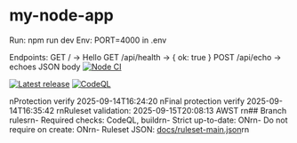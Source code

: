 # my-node-app

Run: npm run dev
Env: PORT=4000 in .env

Endpoints:
GET / -> Hello
GET /api/health -> { ok: true }
POST /api/echo -> echoes JSON body
[![Node CI](https://github.com/lizc-au/my-node-app/actions/workflows/ci.yml/badge.svg)](https://github.com/lizc-au/my-node-app/actions/workflows/ci.yml)

[![Latest release](https://img.shields.io/github/v/release/lizc-au/my-node-app?include_prereleases&sort=semver)](https://github.com/lizc-au/my-node-app/releases)
[![CodeQL](https://github.com/lizc-au/my-node-app/actions/workflows/codeql.yml/badge.svg)](https://github.com/lizc-au/my-node-app/actions/workflows/codeql.yml)
 <!-- ci-validate -->
nProtection verify 2025-09-14T16:24:20
nFinal protection verify 2025-09-14T16:35:42
rnRuleset validation: 2025-09-15T20:08:13 AWST
rn## Branch rulesrn- Required checks: CodeQL, buildrn- Strict up-to-date: ONrn- Do not require on create: ONrn- Ruleset JSON: [docs/ruleset-main.json](./docs/ruleset-main.json)rn

